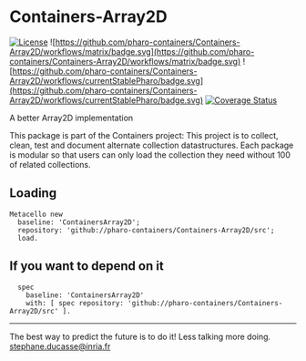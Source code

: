 # Containers-Array2D

[![License](https://img.shields.io/badge/license-MIT-blue.svg)](https://img.shields.io/badge/license-MIT-blue.svg)
![https://github.com/pharo-containers/Containers-Array2D/workflows/matrix/badge.svg](https://github.com/pharo-containers/Containers-Array2D/workflows/matrix/badge.svg)
![https://github.com/pharo-containers/Containers-Array2D/workflows/currentStablePharo/badge.svg](https://github.com/pharo-containers/Containers-Array2D/workflows/currentStablePharo/badge.svg)
[![Coverage Status](https://coveralls.io/repos/github/pharo-containers/Containers-Array2D/badge.svg?branch=master)](https://coveralls.io/github/pharo-containers/Containers-Array2D?branch=master)

A better Array2D implementation 

This package is part of the Containers project: This project is to collect, clean, 
test and document alternate collection datastructures. Each package is modular so that users 
can only load the collection they need without 100 of related collections.

## Loading

```smalltalk
Metacello new
  baseline: 'ContainersArray2D';
  repository: 'github://pharo-containers/Containers-Array2D/src';
  load.
```

## If you want to depend on it

```smalltalk
  spec 
    baseline: 'ContainersArray2D' 
    with: [ spec repository: 'github://pharo-containers/Containers-Array2D/src' ].
  ```

----
The best way to predict the future is to do it!
Less talking more doing. stephane.ducasse@inria.fr
